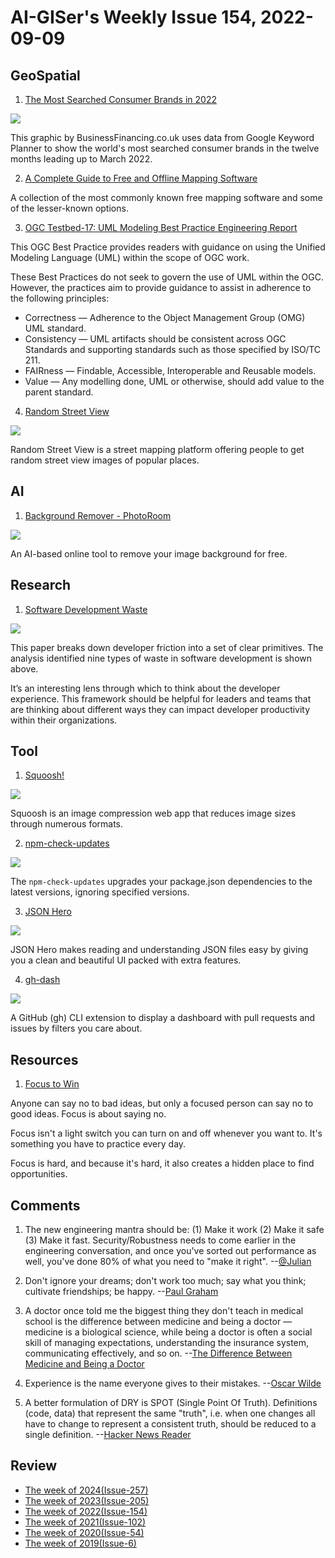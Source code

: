 # AI-GISer's Weekly Issue 154, 2022-09-09

## GeoSpatial

1. [The Most Searched Consumer Brands in 2022](https://www.visualcapitalist.com/cp/most-searched-consumer-brands-2022/)

![](https://www.visualcapitalist.com/wp-content/uploads/2022/08/HD_Consumer-Brand-Index-2022_World-Map_Overall_1200.png)

This graphic by BusinessFinancing.co.uk uses data from Google Keyword Planner to show the world's most searched consumer brands in the twelve months leading up to March 2022.

2. [A Complete Guide to Free and Offline Mapping Software](https://mapscaping.com/free-and-offline-mapping-software/)

A collection of the most commonly known free mapping software and some of the lesser-known options.

3. [OGC Testbed-17: UML Modeling Best Practice Engineering Report](https://docs.ogc.org/per/21-031.html#toc0)

This OGC Best Practice provides readers with guidance on using the Unified Modeling Language (UML) within the scope of OGC work.

These Best Practices do not seek to govern the use of UML within the OGC. However, the practices aim to provide guidance to assist in adherence to the following principles:

- Correctness — Adherence to the Object Management Group (OMG) UML standard.
- Consistency — UML artifacts should be consistent across OGC Standards and supporting standards such as those specified by ISO/TC 211.
- FAIRness — Findable, Accessible, Interoperable and Reusable models.
- Value — Any modelling done, UML or otherwise, should add value to the parent standard.

4. [Random Street View](https://randomstreetview.com/)

![](https://www.topbestalternatives.com/wp-content/screenshots/random-street-view-33877-2.jpg)

Random Street View is a street mapping platform offering people to get random street view images of popular places.

## AI

1. [Background Remover - PhotoRoom](https://www.photoroom.com/background-remover/)

![](https://cdn.jsdelivr.net/gh/bestxtools/weekly-cn@main/images/2022-09-07-16-13-01.png)

An AI-based online tool to remove your image background for free.

## Research

1. [Software Development Waste](https://abinoda.substack.com/p/waste)

![](https://substackcdn.com/image/fetch/w_1456,c_limit,f_webp,q_auto:good,fl_progressive:steep/https%3A%2F%2Fbucketeer-e05bbc84-baa3-437e-9518-adb32be77984.s3.amazonaws.com%2Fpublic%2Fimages%2Fd5366f2b-9489-43e2-94ef-64daa7c28221_1746x1414.png)

This paper breaks down developer friction into a set of clear primitives. The analysis identified nine types of waste in software development is shown above.

It’s an interesting lens through which to think about the developer experience. This framework should be helpful for leaders and teams that are thinking about different ways they can impact developer productivity within their organizations.

## Tool

1. [Squoosh!](https://github.com/GoogleChromeLabs/squoosh)

![](https://cdn.jsdelivr.net/gh/bestxtools/weekly-cn@main/images/2022-09-08-12-02-02.png)

Squoosh is an image compression web app that reduces image sizes through numerous formats.

2. [npm-check-updates](https://github.com/raineorshine/npm-check-updates)

![](https://github.com/raineorshine/npm-check-updates/raw/main/.github/screenshot.png?raw=true)

The `npm-check-updates` upgrades your package.json dependencies to the latest versions, ignoring specified versions.

3. [JSON Hero](https://github.com/apihero-run/jsonhero-web)

![](https://camo.githubusercontent.com/5609b33abac6587fe5dc494d42b3c05a65e796786190861d37ba3ca56b609d83/68747470733a2f2f696d61676564656c69766572792e6e65742f3354627261666675445a34614566384b574f6d495f772f30663537333562332d323432312d343730622d323434632d3730343766643737663730302f7075626c6963)

JSON Hero makes reading and understanding JSON files easy by giving you a clean and beautiful UI packed with extra features.

4. [gh-dash](https://github.com/dlvhdr/gh-dash)

![](https://raw.githubusercontent.com/dlvhdr/gh-prs/main/demo.gif)

A GitHub (gh) CLI extension to display a dashboard with pull requests and issues by filters you care about.

## Resources

1. [Focus to Win](https://fs.blog/focus-to-win/)

Anyone can say no to bad ideas, but only a focused person can say no to good ideas. Focus is about saying no.

Focus isn't a light switch you can turn on and off whenever you want to. It's something you have to practice every day.

Focus is hard, and because it's hard, it also creates a hidden place to find opportunities.

## Comments

1. The new engineering mantra should be: (1) Make it work (2) Make it safe (3) Make it fast. Security/Robustness needs to come earlier in the engineering conversation, and once you've sorted out performance as well, you've done 80% of what you need to "make it right".
   --[@Julian](https://twitter.com/Julian/status/1561745016569167874)

2. Don't ignore your dreams; don't work too much; say what you think; cultivate friendships; be happy.
   --[Paul Graham](http://www.paulgraham.com/todo.html)

3. A doctor once told me the biggest thing they don't teach in medical school is the difference between medicine and being a doctor — medicine is a biological science, while being a doctor is often a social skill of managing expectations, understanding the insurance system, communicating effectively, and so on.
   --[The Difference Between Medicine and Being a Doctor](https://www.cs.uni.edu/~wallingf/blog/archives/monthly/2022-07.html#e2022-07-03T09_00_55.htm)

4. Experience is the name everyone gives to their mistakes.
   --[Oscar Wilde](https://philosiblog.com/2012/03/13/experience-is-the-name-everyone-gives-to-their-mistakes/)

5. A better formulation of DRY is SPOT (Single Point Of Truth). Definitions (code, data) that represent the same "truth", i.e. when one changes all have to change to represent a consistent truth, should be reduced to a single definition.
   --[Hacker News Reader](https://news.ycombinator.com/item?id=32012566)

## Review

- [The week of 2024(Issue-257)](../2024/issue-257.md)
- [The week of 2023(Issue-205)](../2023/issue-205.md)
- [The week of 2022(Issue-154)](../2022/issue-154.md)
- [The week of 2021(Issue-102)](../2021/issue-102.md)
- [The week of 2020(Issue-54)](../2020/issue-54.md)
- [The week of 2019(Issue-6)](../2019/issue-6.md)
